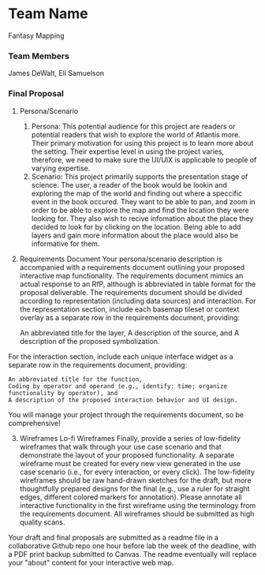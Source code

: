 # Team Name
Fantasy Mapping
### Team Members
James DeWalt, Eli Samuelson
### Final Proposal
1. Persona/Scenario
    1. Persona: This potential audience for this project are readers or potential readers that wish to explore the world of Atlantis more. Their primary motivation for using this project is to learn more about the setting. Their expertise level in using the project varies, therefore, we need to make sure the UI/UIX is applicable to people of varying expertise. 
    2. Scenario: This project primarily supports the presentation stage of science. The user, a reader of the book would be lookin and exploring the map of the world and finding out where a speccific event in the book occured. They want to be able to pan, and zoom in order to be able to explore the map and find the location they were looking for. They also wish to recive infomation about the place they decided to look for by clicking on the location. Being able to add layers and gain more information about the place would also be informative for them.   

2. Requirements Document
Your persona/scenario description is accompanied with a requirements document outlining your proposed interactive map functionality. The requirements document mimics an actual response to an RfP, although is abbreviated in table format for the proposal deliverable. The requirements document should be divided according to representation (including data sources) and interaction. For the representation section, include each basemap tileset or context overlay as a separate row in the requirements document, providing:

    An abbreviated title for the layer,
    A description of the source, and
    A description of the proposed symbolization.

For the interaction section, include each unique interface widget as a separate row in the requirements document, providing:

    An abbreviated title for the function,
    Coding by operator and operand (e.g., identify: time; organize functionality by operator), and
    A description of the proposed interaction behavior and UI design.

You will manage your project through the requirements document, so be comprehensive!

3. Wireframes
Lo-fi Wireframes
Finally, provide a series of low-fidelity wireframes that walk through your use case scenario and that demonstrate the layout of your proposed functionality. A separate wireframe must be created for every new view generated in the use case scenario (i.e., for every interaction, or every click). The low-fidelity wireframes should be raw hand-drawn sketches for the draft, but more thoughtfully prepared designs for the final (e.g., use a ruler for straight edges, different colored markers for annotation). Please annotate all interactive functionality in the first wireframe using the terminology from the requirements document. All wireframes should be submitted as high quality scans.

Your draft and final proposals are submitted as a readme file in a collaborative Github repo one hour before lab the week of the deadline, with a PDF print backup submitted to Canvas. The readme eventually will replace your "about" content for your interactive web map.






